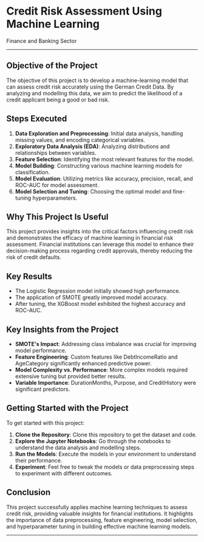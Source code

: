 # Credit Risk Assessment Using Machine Learning
 Finance and Banking Sector

---

## Objective of the Project

The objective of this project is to develop a machine-learning model that can assess credit risk accurately using the German Credit Data. By analyzing and modelling this data, we aim to predict the likelihood of a credit applicant being a good or bad risk.

## Steps Executed

1. **Data Exploration and Preprocessing**: Initial data analysis, handling missing values, and encoding categorical variables.
2. **Exploratory Data Analysis (EDA)**: Analyzing distributions and relationships between variables.
3. **Feature Selection**: Identifying the most relevant features for the model.
4. **Model Building**: Constructing various machine learning models for classification.
5. **Model Evaluation**: Utilizing metrics like accuracy, precision, recall, and ROC-AUC for model assessment.
6. **Model Selection and Tuning**: Choosing the optimal model and fine-tuning hyperparameters.

## Why This Project Is Useful

This project provides insights into the critical factors influencing credit risk and demonstrates the efficacy of machine learning in financial risk assessment. Financial institutions can leverage this model to enhance their decision-making process regarding credit approvals, thereby reducing the risk of credit defaults.

## Key Results

- The Logistic Regression model initially showed high performance.
- The application of SMOTE greatly improved model accuracy.
- After tuning, the XGBoost model exhibited the highest accuracy and ROC-AUC.

## Key Insights from the Project

- **SMOTE's Impact**: Addressing class imbalance was crucial for improving model performance.
- **Feature Engineering**: Custom features like DebtIncomeRatio and AgeCategory significantly enhanced predictive power.
- **Model Complexity vs. Performance**: More complex models required extensive tuning but provided better results.
- **Variable Importance**: DurationMonths, Purpose, and CreditHistory were significant predictors.

## Getting Started with the Project

To get started with this project:

1. **Clone the Repository**: Clone this repository to get the dataset and code.
2. **Explore the Jupyter Notebooks**: Go through the notebooks to understand the data analysis and modelling steps.
3. **Run the Models**: Execute the models in your environment to understand their performance.
4. **Experiment**: Feel free to tweak the models or data preprocessing steps to experiment with different outcomes.

## Conclusion

This project successfully applies machine learning techniques to assess credit risk, providing valuable insights for financial institutions. It highlights the importance of data preprocessing, feature engineering, model selection, and hyperparameter tuning in building effective machine learning models.

---

